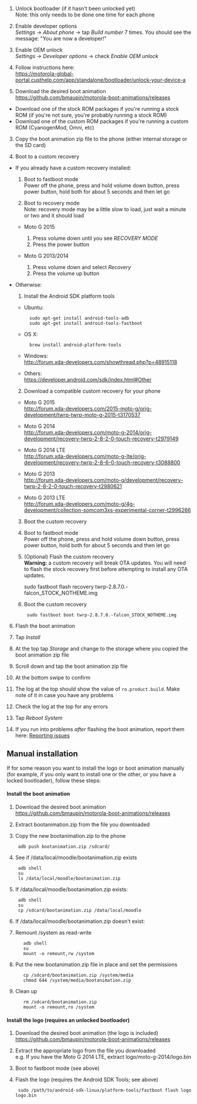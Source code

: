 1. Unlock bootloader (if it hasn't been unlocked yet)  
  Note: this only needs to be done one time for each phone
  1. Enable developer options  
    _Settings_ → _About phone_ → tap _Build number_ 7 times. You should see the message: "You are now a developer!"

  2. Enable OEM unlock  
    _Settings_ → _Developer options_ → check _Enable OEM unlock_

  3. Follow instructions here:  
    https://motorola-global-portal.custhelp.com/app/standalone/bootloader/unlock-your-device-a

2. Download the desired boot animation  
  https://github.com/bmaupin/motorola-boot-animations/releases
  - Download one of the stock ROM packages if you're running a stock ROM (if you're not sure, you're probably running a stock ROM)
  - Download one of the custom ROM packages if you're running a custom ROM (CyanogenMod, Omni, etc)

3. Copy the boot animation zip file to the phone (either internal storage or the SD card)

4. Boot to a custom recovery
  - If you already have a custom recovery installed:
    1. Boot to fastboot mode  
      Power off the phone, press and hold volume down button, press power button, hold both for about 5 seconds and then let go

    2. Boot to recovery mode  
      Note: recovery mode may be a little slow to load, just wait a minute or two and it should load
      - Moto G 2015
        1. Press volume down until you see _RECOVERY MODE_
        2. Press the power button

      - Moto G 2013/2014
        1. Press volume down and select _Recovery_
        2. Press the volume up button

  - Otherwise:
    1. Install the Android SDK platform tools
      - Ubuntu:

              sudo apt-get install android-tools-adb
              sudo apt-get install android-tools-fastboot

      - OS X:

              brew install android-platform-tools

      - Windows:  
        http://forum.xda-developers.com/showthread.php?p=48915118

      - Others:  
        https://developer.android.com/sdk/index.html#Other

    2. Download a compatible custom recovery for your phone
      - Moto G 2015  
        http://forum.xda-developers.com/2015-moto-g/orig-development/twrp-twrp-moto-g-2015-t3170537

      - Moto G 2014  
        http://forum.xda-developers.com/moto-g-2014/orig-development/recovery-twrp-2-8-2-0-touch-recovery-t2979149

      - Moto G 2014 LTE  
        http://forum.xda-developers.com/moto-g-lte/orig-development/recovery-twrp-2-8-6-0-touch-recovery-t3088800

      - Moto G 2013  
        http://forum.xda-developers.com/moto-g/development/recovery-twrp-2-8-2-0-touch-recovery-t2980621

      - Moto G 2013 LTE  
        http://forum.xda-developers.com/moto-g/4g-development/collection-somcom3xs-experimental-corner-t2996266

    3. Boot the custom recovery
      1. Boot to fastboot mode  
        Power off the phone, press and hold volume down button, press power button, hold both for about 5 seconds and then let go

      2. (Optional) Flash the custom recovery  
        **Warning:** a custom recovery will break OTA updates. You will need to flash the stock recovery first before attempting to install any OTA updates.
      
            sudo fastboot flash recovery twrp-2.8.7.0.-falcon_STOCK_NOTHEME.img

      3. Boot the custom recovery  
      
              sudo fastboot boot twrp-2.8.7.0.-falcon_STOCK_NOTHEME.img

6. Flash the boot animation
  1. Tap _Install_
  2. At the top tap _Storage_ and change to the storage where you copied the boot animation zip file
  3. Scroll down and tap the boot animation zip file
  4. At the bottom swipe to confirm
  5. The log at the top should show the value of `ro.product.build`. Make note of it in case you have any problems
  5. Check the log at the top for any errors
  6. Tap _Reboot System_

7. If you run into problems *after* flashing the boot animation, report them here: [Reporting issues](https://github.com/bmaupin/motorola-boot-animations/wiki/Reporting-issues)


Manual installation
---

If for some reason you want to install the logo or boot animation manually (for example, if you only want to install one or the other, or you have a locked bootloader), follow these steps:

#### Install the boot animation
1. Download the desired boot animation  
  https://github.com/bmaupin/motorola-boot-animations/releases

2. Extract bootanimation.zip from the file you downloaded

3. Copy the new bootanimation.zip to the phone

        adb push bootanimation.zip /sdcard/

4. See if /data/local/moodle/bootanimation.zip exists

        adb shell
        su
        ls /data/local/moodle/bootanimation.zip

5. If /data/local/moodle/bootanimation.zip exists:

        adb shell
        su
        cp /sdcard/bootanimation.zip /data/local/moodle

6. If /data/local/moodle/bootanimation.zip doesn't exist:
  1. Remount /system as read-write

            adb shell
            su
            mount -o remount,rw /system

  2. Put the new bootanimation.zip file in place and set the permissions

            cp /sdcard/bootanimation.zip /system/media
            chmod 644 /system/media/bootanimation.zip

  3. Clean up

            rm /sdcard/bootanimation.zip
            mount -o remount,ro /system

#### Install the logo (requires an unlocked bootloader)
1. Download the desired boot animation (the logo is included)  
  https://github.com/bmaupin/motorola-boot-animations/releases

2. Extract the appropriate logo from the file you downloaded  
e.g. If you have the Moto G 2014 LTE, extract logo/moto-g-2014/logo.bin

3. Boot to fastboot mode (see above)

4. Flash the logo (requires the Android SDK Tools; see above)

        sudo /path/to/android-sdk-linux/platform-tools/fastboot flash logo logo.bin
